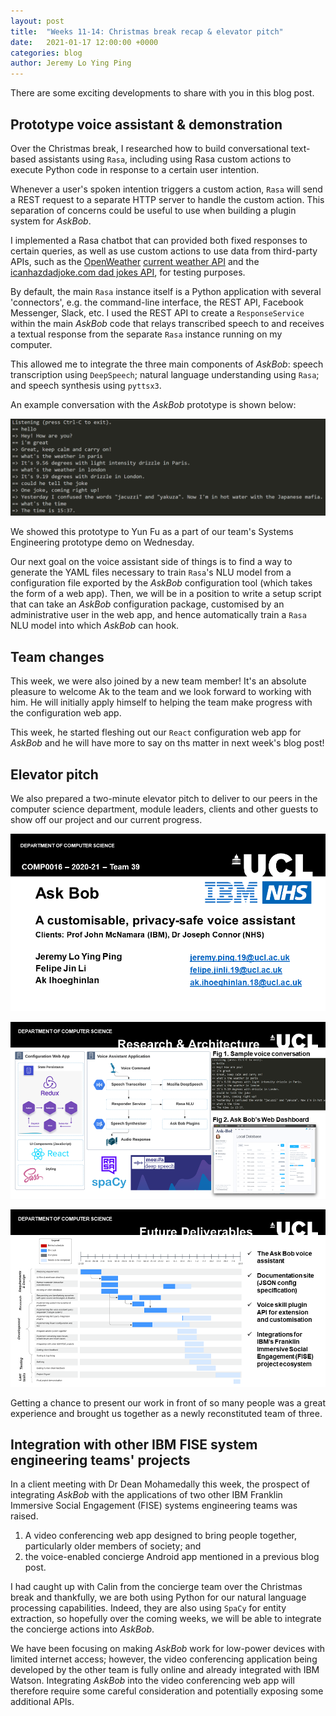 ```yaml
---
layout: post
title:  "Weeks 11-14: Christmas break recap & elevator pitch"
date:   2021-01-17 12:00:00 +0000
categories: blog
author: Jeremy Lo Ying Ping
---
```


There are some exciting developments to share with you in this blog post.

## Prototype voice assistant & demonstration

Over the Christmas break, I researched how to build conversational text-based assistants using `Rasa`, including using Rasa custom actions to execute Python code in response to a certain user intention.

Whenever a user's spoken intention triggers a custom action, `Rasa` will send a REST request to a separate HTTP server to handle the custom action. This separation of concerns could be useful to use when building a plugin system for *AskBob*.

I implemented a Rasa chatbot that can provided both fixed responses to certain queries, as well as use custom actions to use data from third-party APIs, such as the [OpenWeather](https://openweathermap.org/api) [current weather API](https://openweathermap.org/current) and the [icanhazdadjoke.com dad jokes API](https://icanhazdadjoke.com/api), for testing purposes.

By default, the main `Rasa` instance itself is a Python application with several 'connectors', e.g. the command-line interface, the REST API, Facebook Messenger, Slack, etc. I used the REST API to create a `ResponseService` within the main *AskBob* code that relays transcribed speech to and receives a textual response from the separate `Rasa` instance running on my computer.

This allowed me to integrate the three main components of *AskBob*: speech transcription using `DeepSpeech`; natural language understanding using `Rasa`; and speech synthesis using `pyttsx3`.

An example conversation with the *AskBob* prototype is shown below:

![Example AskBob conversation](/assets/images/ChristmasRecap/conversation.png)

We showed this prototype to Yun Fu as a part of our team's Systems Engineering prototype demo on Wednesday.

Our next goal on the voice assistant side of things is to find a way to generate the YAML files necessary to train `Rasa`'s NLU model from a configuration file exported by the *AskBob* configuration tool (which takes the form of a web app). Then, we will be in a position to write a setup script that can take an *AskBob* configuration package, customised by an administrative user in the web app, and hence automatically train a `Rasa` NLU model into which  *AskBob* can hook.

## Team changes

This week, we were also joined by a new team member! It's an absolute pleasure to welcome Ak to the team and we look forward to working with him. He will initially apply himself to helping the team make progress with the configuration web app.

This week, he started fleshing out our `React` configuration web app for *AskBob* and he will have more to say on ths matter in next week's blog post!

## Elevator pitch

We also prepared a two-minute elevator pitch to deliver to our peers in the computer science department, module leaders, clients and other guests to show off our project and our current progress.

![Elevator Pitch - Slide 1](/assets/images/ChristmasRecap/Slide1.PNG)

![Elevator Pitch - Slide 2](/assets/images/ChristmasRecap/Slide2.PNG)

![Elevator Pitch - Slide 3](/assets/images/ChristmasRecap/Slide3.PNG)

Getting a chance to present our work in front of so many people was a great experience and brought us together as a newly reconstituted team of three.

## Integration with other IBM FISE system engineering teams' projects

In a client meeting with Dr Dean Mohamedally this week, the prospect of integrating *AskBob* with the applications of two other IBM Franklin Immersive Social Engagement (FISE) systems engineering teams was raised.

1. A video conferencing web app designed to bring people together, particularly older members of society; and
2. the voice-enabled concierge Android app mentioned in a previous blog post.

I had caught up with Calin from the concierge team over the Christmas break and thankfully, we are both using Python for our natural language processing capabilities. Indeed, they are also using `SpaCy` for entity extraction, so hopefully over the coming weeks, we will be able to integrate the concierge actions into *AskBob*.

We have been focusing on making *AskBob* work for low-power devices with limited internet access; however, the video conferencing application being developed by the other team is fully online and already integrated with IBM Watson. Integrating *AskBob* into the video conferencing web app will therefore require some careful consideration and potentially exposing some additional APIs.
